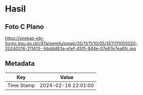 # Hasil

## Foto C Plano

https://sirekap-obj-formc.kpu.go.id/c97a/pemilu/ppwp/35/11/11/10/05/3511111005020-20240216-211413--bbddd83a-e1ef-45f5-844e-07e67e7ea6fc.jpg


## Metadata

| Key        | Value               |
| ---------- | ------------------- |
| Time Stamp | 2024-02-16 22:01:00 |



